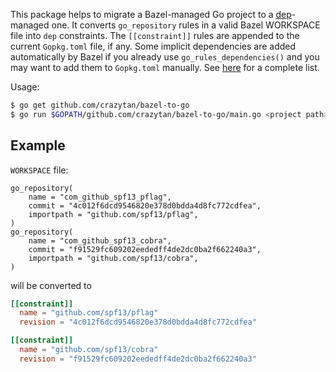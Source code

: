 This package helps to migrate a Bazel-managed Go project to a [dep](https://golang.github.io/dep/)-managed one. It converts `go_repository` rules in a valid Bazel WORKSPACE file into `dep` constraints. The `[[constraint]]` rules are appended to the current `Gopkg.toml` file, if any. Some implicit dependencies are added automatically by Bazel if you already use `go_rules_dependencies()` and you may want to add them to `Gopkg.toml` manually. See [here](https://github.com/bazelbuild/rules_go/blob/master/go/workspace.rst#id4) for a complete list.


Usage:
```bash
$ go get github.com/crazytan/bazel-to-go
$ go run $GOPATH/github.com/crazytan/bazel-to-go/main.go <project path>
```

## Example
`WORKSPACE` file:
```
go_repository(
    name = "com_github_spf13_pflag",
    commit = "4c012f6dcd9546820e378d0bdda4d8fc772cdfea",
    importpath = "github.com/spf13/pflag",
)
go_repository(
    name = "com_github_spf13_cobra",
    commit = "f91529fc609202eededff4de2dc0ba2f662240a3",
    importpath = "github.com/spf13/cobra",
)
```
will be converted to 
```toml
[[constraint]]
  name = "github.com/spf13/pflag"
  revision = "4c012f6dcd9546820e378d0bdda4d8fc772cdfea"

[[constraint]]
  name = "github.com/spf13/cobra"
  revision = "f91529fc609202eededff4de2dc0ba2f662240a3"
```
